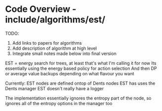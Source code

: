 # Code Overview - include/algorithms/est/

TODO:
1. Add links to papers for algorithms
2. Add description of algorithm at high level
3. Integrate small notes made below into final version



EST = energy search for trees, at least that's what I'm calling it for now
Its essentially using the energy based policy for action selection
And then DP or average value backups depending on what flavour you want

Currently:
EST nodes are defined ontop of Dents nodes
EST has uses the Dents manager
EST doesn't really have a logger

The implementation essentially ignores the entropy part of the node, so ignores all of the entropy options in the 
manager too